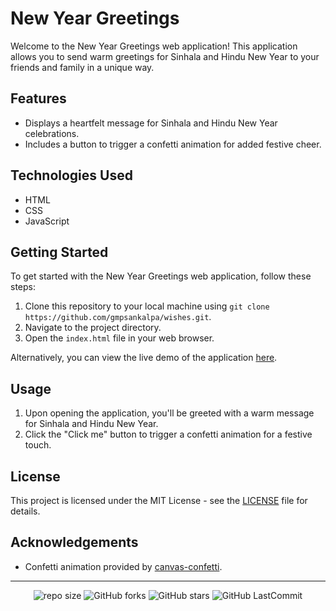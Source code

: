 # New Year Greetings

Welcome to the New Year Greetings web application! This application allows you to send warm greetings for Sinhala and Hindu New Year to your friends and family in a unique way.

## Features

- Displays a heartfelt message for Sinhala and Hindu New Year celebrations.
- Includes a button to trigger a confetti animation for added festive cheer.

## Technologies Used

- HTML
- CSS
- JavaScript

## Getting Started

To get started with the New Year Greetings web application, follow these steps:

1. Clone this repository to your local machine using `git clone https://github.com/gmpsankalpa/wishes.git`.
2. Navigate to the project directory.
3. Open the `index.html` file in your web browser.

Alternatively, you can view the live demo of the application [here](#).

## Usage

1. Upon opening the application, you'll be greeted with a warm message for Sinhala and Hindu New Year.
2. Click the "Click me" button to trigger a confetti animation for a festive touch.

## License

This project is licensed under the MIT License - see the [LICENSE](LICENSE) file for details.

## Acknowledgements

- Confetti animation provided by [canvas-confetti](https://github.com/catdad/canvas-confetti).

---

<div align="center">

   ![repo size](https://img.shields.io/github/repo-size/gmpsankalpa/wishes?label=Repo%20Size&style=for-the-badge&labelColor=black&color=20bf6b)
   ![GitHub forks](https://img.shields.io/github/forks/gmpsankalpa/wishes?&labelColor=black&color=0fb9b1&style=for-the-badge)
   ![GitHub stars](https://img.shields.io/github/stars/gmpsankalpa/wishes?&labelColor=black&color=f7b731&style=for-the-badge)
   ![GitHub LastCommit](https://img.shields.io/github/last-commit/gmpsankalpa/wishes?logo=github&labelColor=black&color=d1d8e0&style=for-the-badge)

</div>